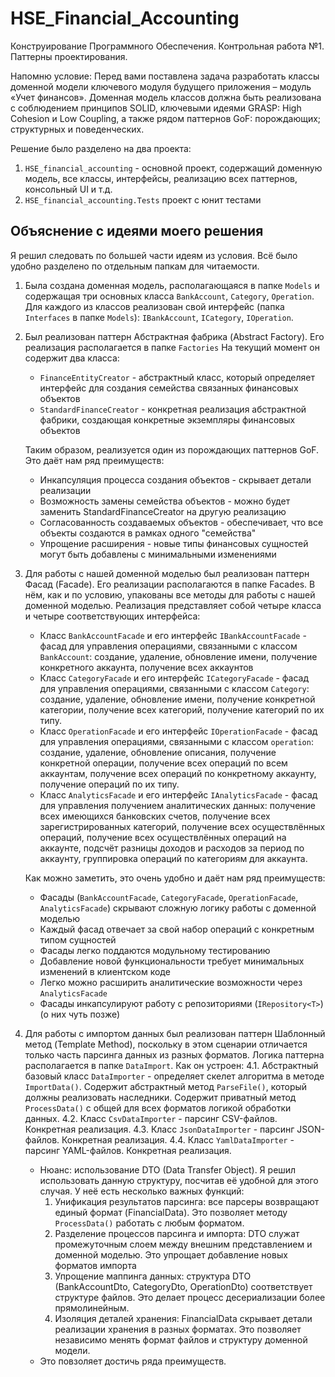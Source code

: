 ﻿# HSE_Financial_Accounting
Конструирование Программного Обеспечения. Контрольная работа №1. Паттерны проектирования. 

Напомню условие: Перед вами поставлена задача разработать классы доменной модели ключевого модуля будущего приложения – модуль «Учет финансов». Доменная модель классов должна быть реализована с соблюдением принципов SOLID, ключевыми идеями GRASP: High Cohesion и Low Coupling, а также рядом паттернов GoF: порождающих; структурных и поведенческих.

Решение было разделено на два проекта:

1. `HSE_financial_accounting` - основной проект, содержащий доменную модель, все классы, интерфейсы, реализацию всех паттернов, консольный UI и т.д.
2.  `HSE_financial_accounting.Tests` проект с юнит тестами
 
## Объяснение с идеями моего решения

Я решил следовать по большей части идеям из условия. Всё было удобно разделено по отдельным папкам для читаемости.
1. Была создана доменная модель, располагающаяся в папке `Models` и содержащая три основных класса `BankAccount`, `Category`, `Operation`. Для каждого из классов реализован свой интерфейс (папка `Interfaces` в папке `Models`): `IBankAccount`, `ICategory`, `IOperation`.
2. Был реализован паттерн Абстрактная фабрика (Abstract Factory). Его реализация располагается в папке `Factories` На текущий момент он содержит два класса:
   -  `FinanceEntityCreator` - абстрактный класс, который определяет интерфейс для создания семейства связанных финансовых объектов
   -   `StandardFinanceCreator` - конкретная реализация абстрактной фабрики, создающая конкретные экземпляры финансовых объектов

 
    Таким образом, реализуется один из порождающих паттернов GoF. Это даёт нам ряд преимуществ:
      - Инкапсуляция процесса создания объектов - скрывает детали реализации
      - Возможность замены семейства объектов - можно будет заменить StandardFinanceCreator на другую реализацию
      - Согласованность создаваемых объектов - обеспечивает, что все объекты создаются в рамках одного "семейства"
      - Упрощение расширения - новые типы финансовых сущностей могут быть добавлены с минимальными изменениями

3. Для работы с нашей доменной моделью был реализован паттерн Фасад (Facade). Его реализации располагаются в папке Facades. В нём, как и по условию, упакованы все методы для работы с нашей доменной моделью. Реализация представляет собой четыре класса и четыре соответствующих интерфейса:
   - Класс `BankAccountFacade` и его интерфейс `IBankAccountFacade` - фасад для управления операциями, связанными с классом `BankAccount`: создание, удаление, обновление имени, получение конкретного аккаунта, получение всех аккаунтов
   - Класс `CategoryFacade` и его интерфейс `ICategoryFacade` - фасад для управления операциями, связанными с классом `Category`: создание, удаление, обновление имени, получение конкретной категории, получение всех категорий, получение категорий по их типу.
   - Класс `OperationFacade` и его интерфейс `IOperationFacade` - фасад для управления операциями, связанными с классом `operation`: создание, удаление, обновление описания, получение конкретной операции, получение всех операций по всем аккаунтам, получение всех операций по конкретному аккаунту, получение операций по их типу.
   - Класс `AnalyticsFacade` и его интерфейс `IAnalyticsFacade` - фасад для управления получением аналитических данных: получение всех имеющихся банковских счетов, получение всех зарегистрированных категорий, получение всех осуществлённых операций, получение всех осуществлённых операций на аккаунте, подсчёт разницы доходов и расходов за период по аккаунту, группировка операций по категориям для аккаунта.


   Как можно заметить, это очень удобно и даёт нам ряд преимуществ:
      - Фасады (`BankAccountFacade`, `CategoryFacade`, `OperationFacade`, `AnalyticsFacade`) скрывают сложную логику работы с доменной моделью
      - Каждый фасад отвечает за свой набор операций с конкретным типом сущностей
      - Фасады легко поддаются модульному тестированию
      - Добавление новой функциональности требует минимальных изменений в клиентском коде
      - Легко можно расширить аналитические возможности через `AnalyticsFacade`
      - Фасады инкапсулируют работу с репозиториями (`IRepository<T>`) (о них чуть позже)


4. Для работы с импортом данных был реализован паттерн Шаблонный метод (Template Method), поскольку в этом сценарии отличается только часть парсинга данных из разных форматов. Логика паттерна располагается в папке `DataImport`. Как он устроен:
   4.1. Абстрактный базовый класс `DataImporter` - определяет скелет алгоритма в методе `ImportData()`. Содержит абстрактный метод `ParseFile()`, который должны реализовать наследники. Содержит приватный метод `ProcessData()` с общей для всех форматов логикой обработки данных.
   4.2. Класс `CsvDataImporter` - парсинг CSV-файлов. Конкретная реализация.
   4.3. Класс `JsonDataImporter` - парсинг JSON-файлов. Конкретная реализация.
   4.4. Класс `YamlDataImporter` - парсинг YAML-файлов. Конкретная реализация.
   - Нюанс: использование DTO (Data Transfer Object). Я решил использовать данную структуру, посчитав её удобной для этого случая. У неё есть несколько важных функций:
     1. Унификация результатов парсинга: все парсеры возвращают единый формат (FinancialData). Это позволяет методу `ProcessData()` работать с любым форматом.
     2. Разделение процессов парсинга и импорта: DTO служат промежуточным слоем между внешним представлением и доменной моделью. Это упрощает добавление новых форматов импорта
     3. Упрощение маппинга данных: структура DTO (BankAccountDto, CategoryDto, OperationDto) соответствует структуре файлов. Это делает процесс десериализации более прямолинейным.
     4. Изоляция деталей хранения: FinancialData скрывает детали реализации хранения в разных форматах. Это позволяет независимо менять формат файлов и структуру доменной модели.
   - Это повзоляет достичь ряда преимуществ.
